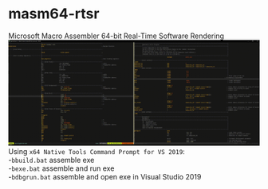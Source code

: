 # masm64-rtsr
Microsoft Macro Assembler 64-bit Real-Time Software Rendering  
![](https://github.com/IbrahimHindawi/masm64-rtsr/blob/main/23.gif)  
Using `x64 Native Tools Command Prompt for VS 2019`:  
-`bbuild.bat` assemble exe  
-`bexe.bat` assemble and run exe  
-`bdbgrun.bat` assemble and open exe in Visual Studio 2019  

